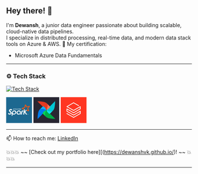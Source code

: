 ## Hey there! 👋

I'm **Dewansh**, a junior data engineer passionate about building scalable, cloud-native data pipelines.  
I specialize in distributed processing, real-time data, and modern data stack tools on Azure & AWS.
📝 My certification:  
- Microsoft Azure Data Fundamentals  
---

### ⚙️ Tech Stack

[![Tech Stack](https://skillicons.dev/icons?i=python,mysql,postgres,mongodb,azure,aws,kafka,docker,git)](https://skillicons.dev)

<p align="left">
  <img src="./images/Apache-Spark.png" height="70" alt="Spark" />
  <img src="./images/Airflow.png" height="70" alt="Airflow" />
  <img src="./images/images.png" height="70" alt="Databricks" />

</p>

---

📫 How to reach me: [LinkedIn](https://www.linkedin.com/in/dewanshvk/)  

💥💥💥 ~~ [Check out my portfolio here][(https://dewanshvk.github.io/)! ~~ 💥💥💥

---

